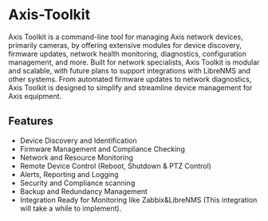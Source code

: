 # Axis-Toolkit

Axis Toolkit is a command-line tool for managing Axis network devices, primarily cameras, by offering extensive modules for device discovery, firmware updates, network health monitoring, diagnostics, configuration management, and more. Built for network specialists, Axis Toolkit is modular and scalable, with future plans to support integrations with LibreNMS and other systems. From automated firmware updates to network diagnostics, Axis Toolkit is designed to simplify and streamline device management for Axis equipment.

## Features

* Device Discovery and Identification
* Firmware Management and Compliance Checking
* Network and Resource Monitoring
* Remote Device Control (Reboot, Shutdown & PTZ Control)
* Alerts, Reporting and Logging
* Security and Compliance scanning
* Backup and Redundancy Management
* Integration Ready for Monitoring like Zabbix&LibreNMS (This integration will take a while to implement).
